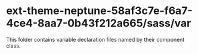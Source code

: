 # ext-theme-neptune-58af3c7e-f6a7-4ce4-8aa7-0b43f212a665/sass/var

This folder contains variable declaration files named by their component class.
